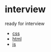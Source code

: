 # interview
ready for interview


- [css](./css/README.md)
- [html](./html/README.md)
- [js](./js/README.md)